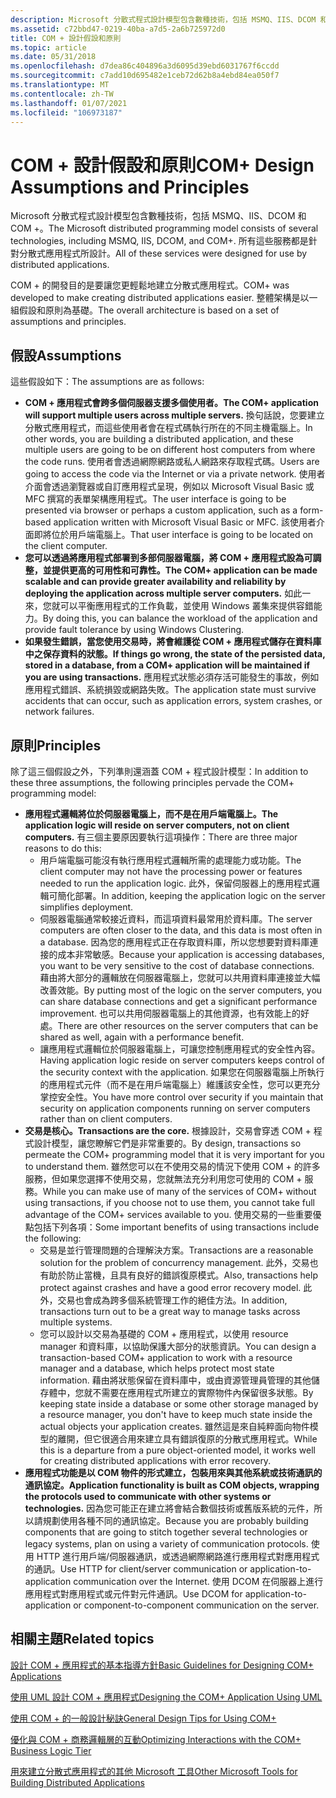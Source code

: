 ```yaml
---
description: Microsoft 分散式程式設計模型包含數種技術，包括 MSMQ、IIS、DCOM 和 COM +。 所有這些服務都是針對分散式應用程式所設計。
ms.assetid: c72bbd47-0219-40ba-a7d5-2a6b725972d0
title: COM + 設計假設和原則
ms.topic: article
ms.date: 05/31/2018
ms.openlocfilehash: d7dea86c404896a3d6095d39ebd6031767f6ccdd
ms.sourcegitcommit: c7add10d695482e1ceb72d62b8a4ebd84ea050f7
ms.translationtype: MT
ms.contentlocale: zh-TW
ms.lasthandoff: 01/07/2021
ms.locfileid: "106973187"
---
```

# <a name="com-design-assumptions-and-principles"></a><span data-ttu-id="60baa-104">COM + 設計假設和原則</span><span class="sxs-lookup"><span data-stu-id="60baa-104">COM+ Design Assumptions and Principles</span></span>

<span data-ttu-id="60baa-105">Microsoft 分散式程式設計模型包含數種技術，包括 MSMQ、IIS、DCOM 和 COM +。</span><span class="sxs-lookup"><span data-stu-id="60baa-105">The Microsoft distributed programming model consists of several technologies, including MSMQ, IIS, DCOM, and COM+.</span></span> <span data-ttu-id="60baa-106">所有這些服務都是針對分散式應用程式所設計。</span><span class="sxs-lookup"><span data-stu-id="60baa-106">All of these services were designed for use by distributed applications.</span></span>

<span data-ttu-id="60baa-107">COM + 的開發目的是要讓您更輕鬆地建立分散式應用程式。</span><span class="sxs-lookup"><span data-stu-id="60baa-107">COM+ was developed to make creating distributed applications easier.</span></span> <span data-ttu-id="60baa-108">整體架構是以一組假設和原則為基礎。</span><span class="sxs-lookup"><span data-stu-id="60baa-108">The overall architecture is based on a set of assumptions and principles.</span></span>

## <a name="assumptions"></a><span data-ttu-id="60baa-109">假設</span><span class="sxs-lookup"><span data-stu-id="60baa-109">Assumptions</span></span>

<span data-ttu-id="60baa-110">這些假設如下：</span><span class="sxs-lookup"><span data-stu-id="60baa-110">The assumptions are as follows:</span></span>

-   <span data-ttu-id="60baa-111">**COM + 應用程式會跨多個伺服器支援多個使用者。**</span><span class="sxs-lookup"><span data-stu-id="60baa-111">**The COM+ application will support multiple users across multiple servers.**</span></span> <span data-ttu-id="60baa-112">換句話說，您要建立分散式應用程式，而這些使用者會在程式碼執行所在的不同主機電腦上。</span><span class="sxs-lookup"><span data-stu-id="60baa-112">In other words, you are building a distributed application, and these multiple users are going to be on different host computers from where the code runs.</span></span> <span data-ttu-id="60baa-113">使用者會透過網際網路或私人網路來存取程式碼。</span><span class="sxs-lookup"><span data-stu-id="60baa-113">Users are going to access the code via the Internet or via a private network.</span></span> <span data-ttu-id="60baa-114">使用者介面會透過瀏覽器或自訂應用程式呈現，例如以 Microsoft Visual Basic 或 MFC 撰寫的表單架構應用程式。</span><span class="sxs-lookup"><span data-stu-id="60baa-114">The user interface is going to be presented via browser or perhaps a custom application, such as a form-based application written with Microsoft Visual Basic or MFC.</span></span> <span data-ttu-id="60baa-115">該使用者介面即將位於用戶端電腦上。</span><span class="sxs-lookup"><span data-stu-id="60baa-115">That user interface is going to be located on the client computer.</span></span>
-   <span data-ttu-id="60baa-116">**您可以透過將應用程式部署到多部伺服器電腦，將 COM + 應用程式設為可調整，並提供更高的可用性和可靠性。**</span><span class="sxs-lookup"><span data-stu-id="60baa-116">**The COM+ application can be made scalable and can provide greater availability and reliability by deploying the application across multiple server computers.**</span></span> <span data-ttu-id="60baa-117">如此一來，您就可以平衡應用程式的工作負載，並使用 Windows 叢集來提供容錯能力。</span><span class="sxs-lookup"><span data-stu-id="60baa-117">By doing this, you can balance the workload of the application and provide fault tolerance by using Windows Clustering.</span></span>
-   <span data-ttu-id="60baa-118">**如果發生錯誤，當您使用交易時，將會維護從 COM + 應用程式儲存在資料庫中之保存資料的狀態。**</span><span class="sxs-lookup"><span data-stu-id="60baa-118">**If things go wrong, the state of the persisted data, stored in a database, from a COM+ application will be maintained if you are using transactions.**</span></span> <span data-ttu-id="60baa-119">應用程式狀態必須存活可能發生的事故，例如應用程式錯誤、系統損毀或網路失敗。</span><span class="sxs-lookup"><span data-stu-id="60baa-119">The application state must survive accidents that can occur, such as application errors, system crashes, or network failures.</span></span>

## <a name="principles"></a><span data-ttu-id="60baa-120">原則</span><span class="sxs-lookup"><span data-stu-id="60baa-120">Principles</span></span>

<span data-ttu-id="60baa-121">除了這三個假設之外，下列準則還涵蓋 COM + 程式設計模型：</span><span class="sxs-lookup"><span data-stu-id="60baa-121">In addition to these three assumptions, the following principles pervade the COM+ programming model:</span></span>

-   <span data-ttu-id="60baa-122">**應用程式邏輯將位於伺服器電腦上，而不是在用戶端電腦上。**</span><span class="sxs-lookup"><span data-stu-id="60baa-122">**The application logic will reside on server computers, not on client computers.**</span></span> <span data-ttu-id="60baa-123">有三個主要原因要執行這項操作：</span><span class="sxs-lookup"><span data-stu-id="60baa-123">There are three major reasons to do this:</span></span>
    -   <span data-ttu-id="60baa-124">用戶端電腦可能沒有執行應用程式邏輯所需的處理能力或功能。</span><span class="sxs-lookup"><span data-stu-id="60baa-124">The client computer may not have the processing power or features needed to run the application logic.</span></span> <span data-ttu-id="60baa-125">此外，保留伺服器上的應用程式邏輯可簡化部署。</span><span class="sxs-lookup"><span data-stu-id="60baa-125">In addition, keeping the application logic on the server simplifies deployment.</span></span>
    -   <span data-ttu-id="60baa-126">伺服器電腦通常較接近資料，而這項資料最常用於資料庫。</span><span class="sxs-lookup"><span data-stu-id="60baa-126">The server computers are often closer to the data, and this data is most often in a database.</span></span> <span data-ttu-id="60baa-127">因為您的應用程式正在存取資料庫，所以您想要對資料庫連接的成本非常敏感。</span><span class="sxs-lookup"><span data-stu-id="60baa-127">Because your application is accessing databases, you want to be very sensitive to the cost of database connections.</span></span> <span data-ttu-id="60baa-128">藉由將大部分的邏輯放在伺服器電腦上，您就可以共用資料庫連接並大幅改善效能。</span><span class="sxs-lookup"><span data-stu-id="60baa-128">By putting most of the logic on the server computers, you can share database connections and get a significant performance improvement.</span></span> <span data-ttu-id="60baa-129">也可以共用伺服器電腦上的其他資源，也有效能上的好處。</span><span class="sxs-lookup"><span data-stu-id="60baa-129">There are other resources on the server computers that can be shared as well, again with a performance benefit.</span></span>
    -   <span data-ttu-id="60baa-130">讓應用程式邏輯位於伺服器電腦上，可讓您控制應用程式的安全性內容。</span><span class="sxs-lookup"><span data-stu-id="60baa-130">Having application logic reside on server computers keeps control of the security context with the application.</span></span> <span data-ttu-id="60baa-131">如果您在伺服器電腦上所執行的應用程式元件（而不是在用戶端電腦上）維護該安全性，您可以更充分掌控安全性。</span><span class="sxs-lookup"><span data-stu-id="60baa-131">You have more control over security if you maintain that security on application components running on server computers rather than on client computers.</span></span>
-   <span data-ttu-id="60baa-132">**交易是核心。**</span><span class="sxs-lookup"><span data-stu-id="60baa-132">**Transactions are the core.**</span></span> <span data-ttu-id="60baa-133">根據設計，交易會穿透 COM + 程式設計模型，讓您瞭解它們是非常重要的。</span><span class="sxs-lookup"><span data-stu-id="60baa-133">By design, transactions so permeate the COM+ programming model that it is very important for you to understand them.</span></span> <span data-ttu-id="60baa-134">雖然您可以在不使用交易的情況下使用 COM + 的許多服務，但如果您選擇不使用交易，您就無法充分利用您可使用的 COM + 服務。</span><span class="sxs-lookup"><span data-stu-id="60baa-134">While you can make use of many of the services of COM+ without using transactions, if you choose not to use them, you cannot take full advantage of the COM+ services available to you.</span></span> <span data-ttu-id="60baa-135">使用交易的一些重要優點包括下列各項：</span><span class="sxs-lookup"><span data-stu-id="60baa-135">Some important benefits of using transactions include the following:</span></span>
    -   <span data-ttu-id="60baa-136">交易是並行管理問題的合理解決方案。</span><span class="sxs-lookup"><span data-stu-id="60baa-136">Transactions are a reasonable solution for the problem of concurrency management.</span></span> <span data-ttu-id="60baa-137">此外，交易也有助於防止當機，且具有良好的錯誤復原模式。</span><span class="sxs-lookup"><span data-stu-id="60baa-137">Also, transactions help protect against crashes and have a good error recovery model.</span></span> <span data-ttu-id="60baa-138">此外，交易也會成為跨多個系統管理工作的絕佳方法。</span><span class="sxs-lookup"><span data-stu-id="60baa-138">In addition, transactions turn out to be a great way to manage tasks across multiple systems.</span></span>
    -   <span data-ttu-id="60baa-139">您可以設計以交易為基礎的 COM + 應用程式，以使用 resource manager 和資料庫，以協助保護大部分的狀態資訊。</span><span class="sxs-lookup"><span data-stu-id="60baa-139">You can design a transaction-based COM+ application to work with a resource manager and a database, which helps protect most state information.</span></span> <span data-ttu-id="60baa-140">藉由將狀態保留在資料庫中，或由資源管理員管理的其他儲存體中，您就不需要在應用程式所建立的實際物件內保留很多狀態。</span><span class="sxs-lookup"><span data-stu-id="60baa-140">By keeping state inside a database or some other storage managed by a resource manager, you don't have to keep much state inside the actual objects your application creates.</span></span> <span data-ttu-id="60baa-141">雖然這是來自純粹面向物件模型的離開，但它很適合用來建立具有錯誤復原的分散式應用程式。</span><span class="sxs-lookup"><span data-stu-id="60baa-141">While this is a departure from a pure object-oriented model, it works well for creating distributed applications with error recovery.</span></span>
-   <span data-ttu-id="60baa-142">**應用程式功能是以 COM 物件的形式建立，包裝用來與其他系統或技術通訊的通訊協定。**</span><span class="sxs-lookup"><span data-stu-id="60baa-142">**Application functionality is built as COM objects, wrapping the protocols used to communicate with other systems or technologies.**</span></span> <span data-ttu-id="60baa-143">因為您可能正在建立將會結合數個技術或舊版系統的元件，所以請規劃使用各種不同的通訊協定。</span><span class="sxs-lookup"><span data-stu-id="60baa-143">Because you are probably building components that are going to stitch together several technologies or legacy systems, plan on using a variety of communication protocols.</span></span> <span data-ttu-id="60baa-144">使用 HTTP 進行用戶端/伺服器通訊，或透過網際網路進行應用程式對應用程式的通訊。</span><span class="sxs-lookup"><span data-stu-id="60baa-144">Use HTTP for client/server communication or application-to-application communication over the Internet.</span></span> <span data-ttu-id="60baa-145">使用 DCOM 在伺服器上進行應用程式對應用程式或元件對元件通訊。</span><span class="sxs-lookup"><span data-stu-id="60baa-145">Use DCOM for application-to-application or component-to-component communication on the server.</span></span>

## <a name="related-topics"></a><span data-ttu-id="60baa-146">相關主題</span><span class="sxs-lookup"><span data-stu-id="60baa-146">Related topics</span></span>

<dl> <dt>

[<span data-ttu-id="60baa-147">設計 COM + 應用程式的基本指導方針</span><span class="sxs-lookup"><span data-stu-id="60baa-147">Basic Guidelines for Designing COM+ Applications</span></span>](basic-guidelines-for-designing-com--applications.md)
</dt> <dt>

[<span data-ttu-id="60baa-148">使用 UML 設計 COM + 應用程式</span><span class="sxs-lookup"><span data-stu-id="60baa-148">Designing the COM+ Application Using UML</span></span>](designing-the-com--application-using-uml.md)
</dt> <dt>

[<span data-ttu-id="60baa-149">使用 COM + 的一般設計秘訣</span><span class="sxs-lookup"><span data-stu-id="60baa-149">General Design Tips for Using COM+</span></span>](general-design-tips-for-using-com-.md)
</dt> <dt>

[<span data-ttu-id="60baa-150">優化與 COM + 商務邏輯層的互動</span><span class="sxs-lookup"><span data-stu-id="60baa-150">Optimizing Interactions with the COM+ Business Logic Tier</span></span>](optimizing-interactions-with-the-com--business-logic-tier.md)
</dt> <dt>

[<span data-ttu-id="60baa-151">用來建立分散式應用程式的其他 Microsoft 工具</span><span class="sxs-lookup"><span data-stu-id="60baa-151">Other Microsoft Tools for Building Distributed Applications</span></span>](other-microsoft-tools-for-building-distributed-applications.md)
</dt> </dl>

 

 



